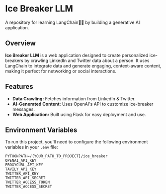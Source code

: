 
# Ice Breaker LLM

A repository for learning LangChain🦜🔗 by building a generative AI application.

## Overview

**Ice Breaker LLM** is a web application designed to create personalized ice-breakers by crawling LinkedIn and Twitter data about a person. It uses LangChain to integrate data and generate engaging, context-aware content, making it perfect for networking or social interactions.

## Features

- **Data Crawling:** Fetches information from LinkedIn & Twitter.
- **AI-Generated Content:** Uses OpenAI's API to customize ice-breaker messages.
- **Web Application:** Built using Flask for easy deployment and use.

## Environment Variables

To run this project, you'll need to configure the following environment variables in your `.env` file:

```plaintext
PYTHONPATH=/{YOUR_PATH_TO_PROJECT}/ice_breaker
OPENAI_API_KEY
PROXYCURL_API_KEY
TAVILY_API_KEY
TWITTER_API_KEY
TWITTER_API_SECRET
TWITTER_ACCESS_TOKEN
TWITTER_ACCESS_SECRET
